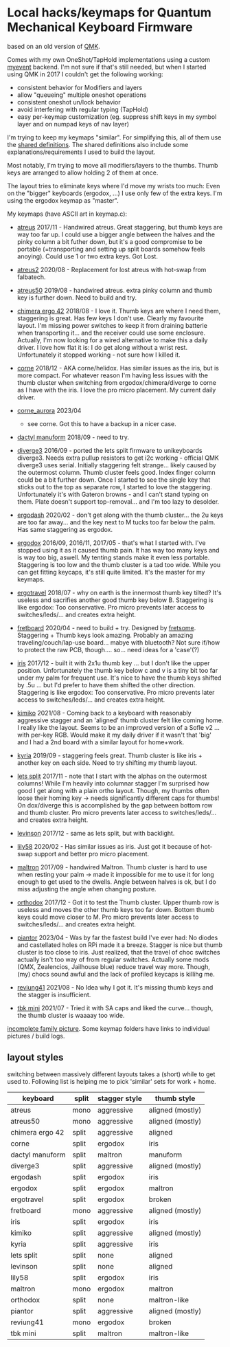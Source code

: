 # Local hacks/keymaps for Quantum Mechanical Keyboard Firmware

based on an old version of [QMK](https://github.com/qmk/qmk_firmware).

Comes with my own OneShot/TapHold implementations using a custom
[myevent](/quantum/process_keycode/process_myevent.h) backend. I'm not
sure if that's still needed, but when I started using QMK in 2017 I 
couldn't get the following working:

* consistent behavior for Modifiers and layers
* allow "queueing" multiple oneshot operations
* consistent oneshot un/lock behavior
* avoid interfering with regular typing (TapHold)
* easy per-keymap customization (eg. suppress shift keys in my symbol
  layer and on numpad keys of nav layer)

I'm trying to keep my keymaps "similar". For simplifying this, all of
them use the [shared definitions](/mykeys.h). The shared definitions
also include some explanations/requirements I used to build the layout.

Most notably, I'm trying to move all modifiers/layers to the thumbs.
Thumb keys are arranged to allow holding 2 of them at once.

The layout tries to eliminate keys where I'd move my wrists too much:
Even on the "bigger" keyboards (ergodox, ...) I use only few of the
extra keys. I'm using the ergodox keymap as "master".

My keymaps (have ASCII art in keymap.c):

* [atreus](/keyboards/rclasen/atreus/keymaps/rclasen/) 2017/11 - Handwired
  atreus. Great staggering, but thumb keys are way too far up. I could use
  a bigger angle between the halves and the pinky column a bit futher
  down, but it's a good compromise to be portable (=transporting and
  setting up split boards somehow feels anoying). Could use 1 or two extra
  keys.  Got Lost.

* [atreus2](/keyboards/atreus/keymaps/rclasen/) 2020/08 - Replacement for
  lost atreus with hot-swap from falbatech.

* [atreus50](/keyboards/rclasen/atreus50/keymaps/rclasen/) 2019/08 - handwired
  atreus.  extra pinky column and thumb key is further down. Need to build
  and try.

* [chimera ergo 42](/keyboards/rclasen/chimera42/keymaps/rclasen/) 2018/08 -
  I love it. Thumb keys are where I need them, staggering is great. Has
  few keys I don't use. Clearly my favourite layout. I'm missing power
  switches to keep it from draining batterie when transporting it...  and
  the receiver could use some enclosure. Actually, I'm now looking for a
  wired alternative to make this a daily driver. I love how flat it is: I
  do get along without a wrist rest. Unfortunately it stopped working -
  not sure how I killed it.

* [corne](/keyboards/crkbd/keymaps/rclasen) 2018/12 - AKA corne/helidox.
  Has similar issues as the iris, but is more compact. For whatever reason
  I'm having less issues with the thumb cluster when switching from
  ergodox/chimera/diverge to corne as I have with the iris. I love the pro
  micro placement. My current daily driver.

* [corne_aurora](/keyboards/splitkb/aurora/corne/keymaps/rclasen) 2023/04
  - see corne. Got this to have a backup in a nicer case.

* [dactyl manuform](/keyboards/rclasen/dactyform/keymaps/rclasen/) 2018/09 -
  need to try.

* [diverge3](/keyboards/rclasen/diverge3/keymaps/rclasen/) 2016/09 - ported the
  lets split firmware to unikeyboards diverge3. Needs extra pullup
  resistors to get i2c working - official QMK diverge3 uses serial.
  Initially staggering felt strange... likely caused by the outermost
  column. Thumb cluster feels good. Index finger column could be a bit
  further down.  Once I started to see the single key that sticks out to
  the top as separate row, I started to love the staggering. Unfortunately
  it's with Gateron browns - and I can't stand typing on them. Plate
  doesn't support top-removal... and I'm too lazy to desolder.

* [ergodash](/keyboards/omkbd/ergodash/keymaps/rclasen/) 2020/02 - don't
  get along with the thumb cluster... the 2u keys are too far away... and
  the key next to M tucks too far below the palm. Has same staggering as
  ergodox.

* [ergodox](/keyboards/ergodox_ez/keymaps/rclasen/) 2016/09, 2016/11,
  2017/05 - that's what I started with. I've stopped using it as it caused
  thumb pain. It has way too many keys and is way too big, aswell.  My
  tenting stands make it even less portable.  Staggering is too low and
  the thumb cluster is a tad too wide. While you can get fitting keycaps,
  it's still quite limited. It's the master for my keymaps.

* [ergotravel](/keyboards/ergotravel/keymaps/rclasen/) 2018/07 - why on
  earth is the innermost thumb key tilted? It's useless and sacrifies
  another good thumb key below B. Staggering is like ergodox: Too
  conservative. Pro micro prevents later access to switches/leds/... and
  creates extra height.

* [fretboard](/keyboards/rclasen/fretboard/keymaps/rclasen) 2020/04 - need to
  build + try.  Designed by [fretsome](https://www.reddit.com/u/Fretsome).
  Staggering + Thumb keys look amazing. Probably an amazing
  traveling/couch/lap-use board... mabye with bluetooth? Not sure if/how
  to protect the raw PCB, though.... so...  need ideas for a 'case'(?)

* [iris](/keyboards/keebio/iris/keymaps/rclasen/) 2017/12 - built it with
  2x1u thumb key ... but I don't like the upper position. Unfortunately
  the thumb key below c and v is a tiny bit too far under my palm for
  frequent use. It's nice to have the thumb keys shifted by .5u ... but
  I'd prefer to have them shifted the other direction. Staggering is like
  ergodox: Too conservative. Pro micro prevents later access to
  switches/leds/...  and creates extra height.

* [kimiko](/keyboards/keycapsss/kimiko/keymaps/rclasen/) 2021/08 - Coming back to
  a keyboard with reasonably aggressive stagger and an 'aligned' thumb
  cluster felt like coming home. I really like the layout. Seems to be an
  improved version of a Sofle v2 ... with per-key RGB. Would make it my
  daily driver if it wasn't that 'big' and I had a 2nd board with a
  similar layout for home+work.

* [kyria](/keyboards/splitkb/kyria/keymaps/rclasen/) 2019/09 - staggering feels
  great.  Thumb cluster is like iris + another key on each side. Need to
  try shifting my thumb layout.

* [lets split](/keyboards/lets_split/keymaps/rclasen/) 2017/11 - note that
  I start with the alphas on the outermost columns! While I'm heavily into
  columnar stagger I'm surprised how good I get along with a plain ortho
  layout. Though, my thumbs often loose their homing key -> needs
  significantly different caps for thumbs! On dox/diverge this is
  accomplished by the gap between bottom row and thumb cluster. Pro micro
  prevents later access to switches/leds/... and creates extra height.

* [levinson](/keyboards/keebio/levinson/keymaps/rclasen/) 2017/12 - same
  as lets split, but with backlight.

* [lily58](/keyboards/lily58/keymaps/rclasen/) 2020/02 - Has similar
  issues as iris. Just got it because of hot-swap support and better pro
  micro placement.

* [maltron](/keyboards/rclasen/maltron/keymaps/rclasen/) 2017/09 - handwired
  Maltron.  Thumb cluster is hard to use when resting your palm -> made it
  impossible for me to use it for long enough to get used to the dwells.
  Angle between halves is ok, but I do miss adjusting the angle when
  changing posture.

* [orthodox](/keyboards/orthodox/keymaps/rclasen/) 2017/12 - Got it to
  test the Thumb cluster. Upper thumb row is useless and moves the other
  thumb keys too far down. Bottom thumb keys could move closer to M. Pro
  micro prevents later access to switches/leds/... and creates extra
  height.

* [piantor](/keyboards/beekeeb/piantor/keymaps/rclasen) 2023/04 - Was by
  far the fastest build I've ever had: No diodes and castellated holes on
  RPi made it a breeze. Stagger is nice but thumb cluster is too close to
  iris.  Just realized, that the travel of choc switches actually isn't
  too way of from regular switches.  Actually some mods (QMX, Zealencios,
  Jailhouse blue) reduce travel way more. Though, (my) chocs sound awful
  and the lack of profiled keycaps is killihg me.

* [reviung41](/keyboards/reviung/reviung41/keymaps/rclasen) 2021/08 - No
  Idea why I got it. It's missing thumb keys and the stagger is
  insufficient.

* [tbk mini](/keyboards/bastardkb/tbkmini/rclasen) 2021/07 - Tried it with
  SA caps and liked the curve... though, the thumb cluster is waaaay too
  wide.

[incomplete family picture](https://imgur.com/daPI7GG). Some keymap
folders have links to individual pictures / build logs.

## layout styles

switching between massively different layouts takes a (short) while to get
used to. Following list is helping me to pick 'similar' sets for work +
home.

keyboard        | split | stagger style | thumb style
---             | ---   | ---           | ---
atreus          | mono  | aggressive    | aligned (mostly)
atreus50        | mono  | aggressive    | aligned (mostly)
chimera ergo 42 | split | aggressive    | aligned
corne           | split | ergodox       | iris
dactyl manuform | split | maltron       | manuform
diverge3        | split | aggressive    | aligned (mostly)
ergodash        | split | ergodox       | iris
ergodox         | split | ergodox       | maltron
ergotravel      | split | ergodox       | broken
fretboard       | mono  | aggressive    | aligned (mostly)
iris            | split | ergodox       | iris
kimiko          | split | aggressive    | aligned (mostly)
kyria           | split | aggressive    | iris
lets split      | split | none          | aligned
levinson        | split | none          | aligned
lily58          | split | ergodox       | iris
maltron         | mono  | ergodox       | maltron
orthodox        | split | none          | maltron-like
piantor         | split | aggressive    | aligned (mostly)
reviung41       | mono  | ergodox       | broken
tbk mini        | split | maltron       | maltron-like

